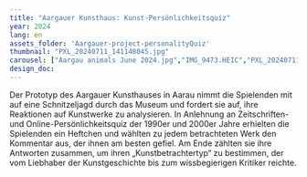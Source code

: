 ```yaml
---
title: "Aargauer Kunsthaus: Kunst-Persönlichkeitsquiz"
year: 2024
lang: en
assets_folder: 'Aargauer-project-personalityQuiz'
thumbnail: "PXL_20240711_141148045.jpg"
carousel: ["Aargau animals June 2024.jpg","IMG_9473.HEIC","PXL_20240711_143404064.jpg","PXL_20240711_143708352.jpg","PXL_20240711_145247086.jpg","WhatsApp Image 2024-07-12 at 10.10.23 (3).jpeg","637892928-pxl_20240711_141144235.jpg","WhatsApp Image 2024-07-12 at 10.10.24 (7).jpeg"]
design_doc: 
---
```


Der Prototyp des Aargauer Kunsthauses in Aarau nimmt die Spielenden mit auf eine Schnitzeljagd durch das Museum und fordert sie auf, ihre Reaktionen auf Kunstwerke zu analysieren. In Anlehnung an Zeitschriften- und Online-Persönlichkeitsquiz der 1990er und 2000er Jahre erhielten die Spielenden ein Heftchen und wählten zu jedem betrachteten Werk den Kommentar aus, der ihnen am besten gefiel. Am Ende zählten sie ihre Antworten zusammen, um ihren „Kunstbetrachtertyp“ zu bestimmen, der vom Liebhaber der Kunstgeschichte bis zum wissbegierigen Kritiker reichte.
